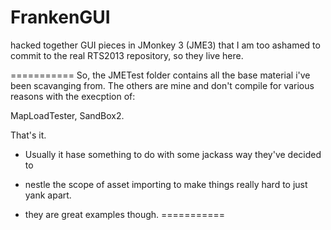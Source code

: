 FrankenGUI
==========

hacked together GUI pieces in JMonkey 3 (JME3) that I am too 
ashamed to commit to the real RTS2013 repository, so they live here.


===========
So, the JMETest folder contains all the base material i've been scavanging from.
The others are mine and don't compile for various reasons with the execption of:

MapLoadTester,
SandBox2.


That's it.

* Usually it hase something to do with some jackass way they've decided to 
* nestle the scope of asset importing to make things really hard to just yank apart.  

* they are great examples though.
===========

